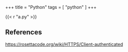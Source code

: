 +++
title = "Python"
tags = [ "python" ]
+++

{{< r "a.py" >}}

## References

<https://rosettacode.org/wiki/HTTPS/Client-authenticated>
